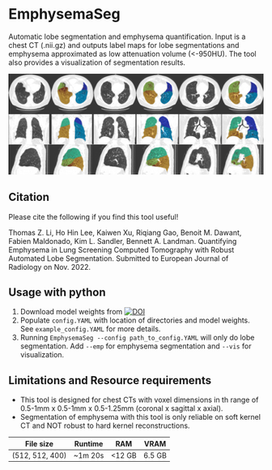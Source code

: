 # EmphysemaSeg
Automatic lobe segmentation and emphysema quantification. Input is a chest CT (.nii.gz) and outputs label maps for lobe segmentations and emphysema approximated as low attenuation volume (<-950HU). The tool also provides a visualization of segmentation results.

![vis](vis.png)

## Citation
Please cite the following if you find this tool useful!

Thomas Z. Li, Ho Hin Lee, Kaiwen Xu, Riqiang Gao, Benoit M. Dawant, Fabien Maldonado, Kim L. Sandler, Bennett A. Landman. Quantifying Emphysema in Lung Screening Computed Tomography with Robust Automated Lobe Segmentation. Submitted to European Journal of Radiology on Nov. 2022.

## Usage with python
1. Download model weights from [![DOI](https://zenodo.org/badge/DOI/10.5281/zenodo.7339893.svg)](https://doi.org/10.5281/zenodo.7339893)
2. Populate `config.YAML` with location of directories and model weights. See `example_config.YAML` for more details.
3. Running `EmphysemaSeg --config path_to_config.YAML` will only do lobe segmentation. Add `--emp` for emphysema segmentation and `--vis` for visualization.

## Limitations and Resource requirements
* This tool is designed for chest CTs with voxel dimensions in th range of 0.5-1mm x 0.5-1mm x 0.5-1.25mm (coronal x sagittal x axial). 
* Segmentation of emphysema with this tool is only reliable on soft kernel CT and NOT robust to hard kernel reconstructions.
  
| File size       | Runtime | RAM   | VRAM   |
|-----------------|---------|-------|--------|
| (512, 512, 400) | ~1m 20s  | <12 GB | 6.5 GB |